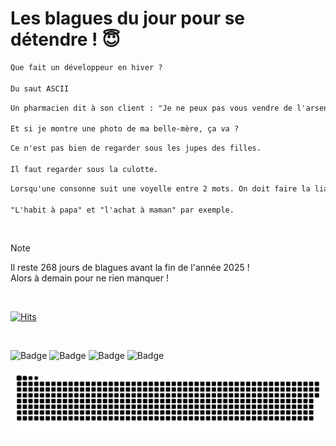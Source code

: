 
<h1>Les blagues du jour pour se détendre ! 😇</h1>

```diff
Que fait un développeur en hiver ?

Du saut ASCII
```

```diff
Un pharmacien dit à son client : "Je ne peux pas vous vendre de l'arsenic sans ordonance".

Et si je montre une photo de ma belle-mère, ça va ?
```

```diff
Ce n'est pas bien de regarder sous les jupes des filles.

Il faut regarder sous la culotte.
```

```diff
Lorsqu'une consonne suit une voyelle entre 2 mots. On doit faire la liaison. Mais il y a des exceptions.

"L'habit à papa" et "l'achat à maman" par exemple.
```

<br/>

> [!NOTE]
> Il reste 268 jours de blagues avant la fin de l'année 2025 ! <br/>
> Alors à demain pour ne rien manquer !

<br/>


[![Hits](https://hits.seeyoufarm.com/api/count/incr/badge.svg?url=https%3A%2F%2Fgithub.com%2FClems02%2Fhit-counter&count_bg=%23003E80&title_bg=%235C9FE1&icon=powershell.svg&icon_color=%23FFFFFF&title=Visite&edge_flat=false)](https://hits.seeyoufarm.com)


<br/>


![Badge](https://img.shields.io/badge/Last%20updated%20on-white?style=for-the-badge&logo=clockify)   ![Badge](https://img.shields.io/badge/08/04-white?style=for-the-badge) ![Badge](https://img.shields.io/badge/at-white?style=for-the-badge) ![Badge](https://img.shields.io/badge/03:11-white?style=for-the-badge)


<p align="center">
 <img width="1000" src="assets/github-snake.svg" alt="snake"/>
</p>
